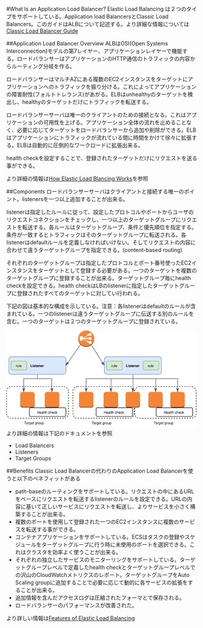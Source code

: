 #What Is an Application Load Balancer?
Elastic Load Balancing は２つのタイプをサポートしている。Application load BalancersとClassic Load Balancers。このガイドはALBについて記述する。より詳細な情報については[Classic Load Balancer Guide](http://docs.aws.amazon.com/elasticloadbalancing/latest/classic/)

##Application Load Balancer Overview
ALBはOSI(Open Systems Interconnection)モデルの第7レイヤー、アプリケーションレイヤーで機能する。ロードバランサーはアプリケーションのHTTP通信のトラフィックの内容からルーティング分岐を作る。

ロードバランサーはマルチAZにある複数のEC2インスタンスをターゲットにアプリケーションへのトラフィックを振り分ける。これによってアプリケーションの障害耐性(フォルトトレランス)があがる。ELBはunhealthyのターゲットを検出し、healthyのターゲットだけにトラフィックを転送する。

ロードバランサーサーバは唯一のクライアントのための接続となる。これはアプリケーションの可用性を上げる。アプリケーション全体の流れを止めることなく、必要に応じてターゲットをロードバランサーから追加や削除ができる。ELBはアプリケーションにトラフィックが流れている間に時間をかけて徐々に拡張する。ELBは自動的に圧倒的なワークロードに拡張出来る。

health checkを設定することで、登録されたターゲットだけにリクエストを送る事ができる。

より詳細の情報は[How Elastic Load Blancing Works](http://docs.aws.amazon.com/elasticloadbalancing/latest/userguide/how-elastic-load-balancing-works.html)を参照

##Components
ロードバランサーサーバはクライアントと接続する唯一のポイント。listenersを一つ以上追加することが出来る。

listenerは指定したルールに従って、設定したプロトコルやポートからユーザのリクエストコネクションをチェックし、一つ以上のターゲットグループにリクエストを転送する。各ルールはターゲットグループ、条件と優先順位を指定する。条件が一致するとトラフィックはそのターゲットグループに転送される。各listenerはdefaultルールを定義しなければいけない。そしてリクエストの内容に合わせて違うターゲットグループを指定できる。(content-based routing)

それぞれのターゲットグループは指定したプロトコルとポート番号使ったEC2インスタンスをターゲットとして登録する必要がある。一つのターゲットを複数のターゲットグループに登録することが出来る。ターゲットグループ毎にhealth checkを設定できる。health checkはLBのlistenerに指定したターゲットグループに登録されたすべてのターゲットに対してい行われる。

下記の図は基本的な構成を示している。注意：各listenerはdefaultのルールが含まれている。一つのlistenerは違うターゲットグループに伝送する別のルールを含む。一つのターゲットは２つのターゲットグループに登録されている。

![elbv2fig1](elbv2fig1.svg)
より詳細の情報は下記のドキュメントを参照

* Load Balancers
* Listeners
* Target Groups

##Benefits
Classic Load Balancerの代わりのApplication Load Balancerを使うと以下のベネフィットがある
* path-baseのルーティングをサポートしている。リクエストの中にあるURLをベースにリクエストを転送するlistenerのルールを設定できる。URLの内容に基いて正しいサービスにリクエストを転送し、よりサービスを小さく構築することが出来る。
* 複数のポートを使用して登録された一つのEC2インスタンスに複数のサービスを転送する事ができる。
* コンテナアプリケーションをサポートしている。ECSはタスクの登録やスケジュールをターゲットグループに行う時に未使用のポートを選択できる。これはクラスタを効率よく使うことが出来る。
* それぞれの独立したサービスのモニターリングをサポートしている。ターゲットグループレベルで定義したhealth checkとターゲットグループレベルでの沢山のCloudWatchメトリクスのレポート。ターゲットグループをAuto Scaling groupに追加することで必要に応じて動的に各サービスの拡張をすることが出来る。
* 追加情報を含んだアクセスログは圧縮されたフォーマとで保存される。
* ロードバランサーのパフォーマンスが改善された。

より詳しい情報は[Features of Elastic Load Balancing](http://docs.aws.amazon.com/elasticloadbalancing/latest/userguide/what-is-load-balancing.html#elb-features)